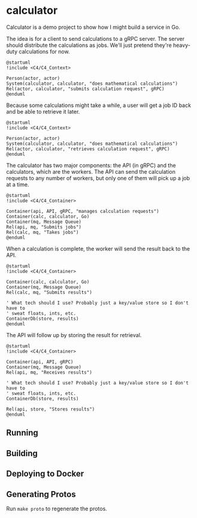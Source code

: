 # calculator

Calculator is a demo project to show how I might build a service in Go.

The idea is for a client to send calculations to a gRPC server. The server
should distribute the calculations as jobs. We'll just pretend they're
heavy-duty calculations for now.

```plantuml
@startuml
!include <C4/C4_Context>

Person(actor, actor)
System(calculator, calculator, "does mathematical calculations")
Rel(actor, calculator, "submits calculation request", gRPC)
@enduml
```

Because some calculations might take a while, a user will get a job ID back and
be able to retrieve it later.

```plantuml
@startuml
!include <C4/C4_Context>

Person(actor, actor)
System(calculator, calculator, "does mathematical calculations")
Rel(actor, calculator, "retrieves calculation request", gRPC)
@enduml
```

The calculator has two major components: the API (in gRPC) and the calculators,
which are the workers. The API can send the calculation requests to any number
of workers, but only one of them will pick up a job at a time.

```plantuml
@startuml
!include <C4/C4_Container>

Container(api, API, gRPC, "manages calculation requests")
Container(calc, calculator, Go)
Container(mq, Message Queue)
Rel(api, mq, "Submits jobs")
Rel(calc, mq, "Takes jobs")
@enduml
```

When a calculation is complete, the worker will send the result back to the API.

<!-- reminder: I need to scrub expired results -->

```plantuml
@startuml
!include <C4/C4_Container>

Container(calc, calculator, Go)
Container(mq, Message Queue)
Rel(calc, mq, "Submits results")

' What tech should I use? Probably just a key/value store so I don't have to
' sweat floats, ints, etc.
ContainerDb(store, results)
@enduml
```

The API will follow up by storing the result for retrieval.

```plantuml
@startuml
!include <C4/C4_Container>

Container(api, API, gRPC)
Container(mq, Message Queue)
Rel(api, mq, "Receives results")

' What tech should I use? Probably just a key/value store so I don't have to
' sweat floats, ints, etc.
ContainerDb(store, results)

Rel(api, store, "Stores results")
@enduml
```

## Running

## Building

## Deploying to Docker

## Generating Protos

Run `make proto` to regenerate the protos.
